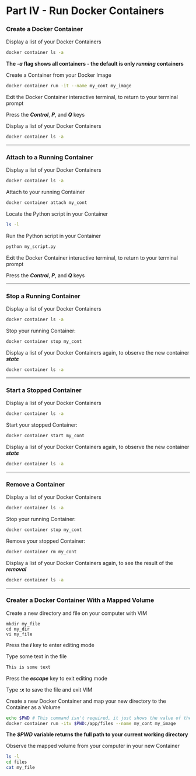 # Part IV - Run Docker Containers

### Create a Docker Container

Display a list of your Docker Containers

```bash
docker container ls -a
```

**The *-a* flag shows all containers - the default is only *running* containers** 



Create a Container from your Docker Image

```bash
docker container run -it --name my_cont my_image
```



Exit the Docker Container interactive terminal, to return to your terminal prompt

Press the ***Control***, ***P***, and ***Q*** keys



Display a list of your Docker Containers

```bash
docker container ls -a
```



------



### Attach to a Running Container

Display a list of your Docker Containers

```bash
docker container ls -a
```



Attach to your running Container

```bash
docker container attach my_cont
```



Locate the Python script in your Container

```bash
ls -l
```



Run the Python script in your Container

```python
python my_script.py
```



Exit the Docker Container interactive terminal, to return to your terminal prompt

Press the ***Control***, ***P***, and ***Q*** keys



------



### Stop a Running Container

Display a list of your Docker Containers

```bash
docker container ls -a
```



Stop your running Container:

```bash
docker container stop my_cont
```



Display a list of your Docker Containers again, to observe the new container ***state***

```bash
docker container ls -a
```



------



### Start a Stopped Container

Display a list of your Docker Containers

```bash
docker container ls -a
```



Start  your stopped Container:

```bash
docker container start my_cont
```



Display a list of your Docker Containers again, to observe the new container ***state***

```bash
docker container ls -a
```



------



### Remove a Container

Display a list of your Docker Containers

```bash
docker container ls -a
```



Stop your running Container:

```bash
docker container stop my_cont
```



Remove your stopped Container:

```bash
docker container rm my_cont
```



Display a list of your Docker Containers again, to see the result of the ***removal***

```bash
docker container ls -a
```



------



### Creater a Docker Container With a Mapped Volume

Create a new directory and file on your computer with VIM

```
mkdir my_file
cd my_dir
vi my_file
```

Press the ***i*** key to enter editing mode

Type some text in the file

``````bash
This is some text
``````

Press the ***escape*** key to exit editing mode

Type ***:x*** to save the file and exit VIM



Create a new Docker Container and map your new directory to the Container as a Volume

``````bash
echo $PWD # This command isn't required, it just shows the value of the $PWD variable
docker container run -itv $PWD:/app/files --name my_cont my_image
``````

**The *$PWD* variable returns the full path to your current working directory**



Observe the mapped volume from your computer in your new Container

``````bash
ls -l
cd files
cat my_file
``````


